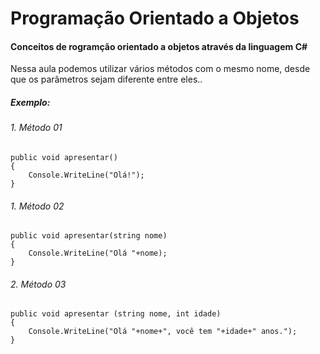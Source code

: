 # Programação Orientado a Objetos

#### Conceitos de rogramção orientado a objetos através da linguagem C#

<p>Nessa aula podemos utilizar vários métodos com o mesmo nome, desde que os parâmetros sejam diferente entre eles..</p>

##### Exemplo:

###### 1. Método 01
    public void apresentar()
    {
        Console.WriteLine("Olá!");
    }

###### 1. Método 02
    public void apresentar(string nome)
    {
        Console.WriteLine("Olá "+nome);
    }

###### 2. Método 03
    public void apresentar (string nome, int idade)
    {
        Console.WriteLine("Olá "+nome+", você tem "+idade+" anos.");
    }
